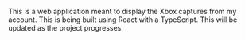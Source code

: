 This is a web application meant to display the Xbox captures from my account. This is being built using React with a TypeScript. This will be updated as the project progresses.
